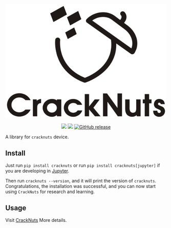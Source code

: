 <p align="center">
  <img src="https://github.com/cracknuts-team/cracknuts/blob/main/docs/static/logo.svg" alt=""/>
</p>

<p align="center">
    <a href="https://pypi.org/project/cracknuts/"><img src="https://img.shields.io/pypi/v/cracknuts.svg?color=%2334D058&label=pypi" /></a>
    <a href="https://github.com/cracknuts-team/cracknuts/blob/main/LICENSE"><img src="https://img.shields.io/pypi/l/cracknuts.svg" /></a>
    <a href="https://github.com/cracknuts-team/cracknuts/releases"><img alt="GitHub release" src="https://img.shields.io/github/release/cracknuts-team/cracknuts.svg"></a>
</p>

A library for `cracknuts` device.  

## Install

Just run `pip install cracknuts` or run `pip install cracknuts[jupyter]` if you are developing in [Jupyter](https://jupyter.org/).

Then run `cracknuts --version`, and it will print the version of `cracknuts`.
Congratulations, the installation was successful, and you can now start using `CrackNuts` for research and learning.

## Usage

Visit [CrackNuts](https://cracknuts.io) More details.  

